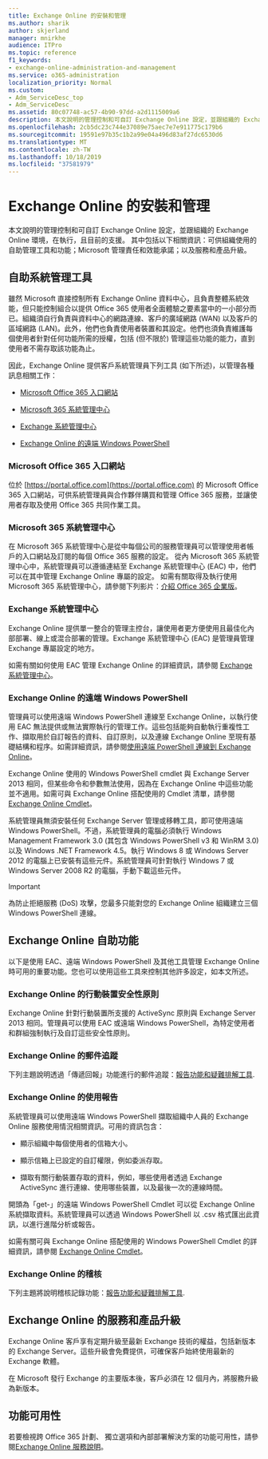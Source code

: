 ```yaml
---
title: Exchange Online 的安裝和管理
ms.author: sharik
author: skjerland
manager: mnirkhe
audience: ITPro
ms.topic: reference
f1_keywords:
- exchange-online-administration-and-management
ms.service: o365-administration
localization_priority: Normal
ms.custom:
- Adm_ServiceDesc_top
- Adm_ServiceDesc
ms.assetid: 80c07748-ac57-4b90-97dd-a2d1115009a6
description: 本文說明的管理控制和可自訂 Exchange Online 設定，並跟組織的 Exchange Online 環境，在執行，且目前的支援。 其中包括以下相關資訊：可供組織使用的自助管理工具和功能；Microsoft 管理責任和效能承諾；以及服務和產品升級。
ms.openlocfilehash: 2cb5dc23c744e37089e75aec7e7e911775c179b6
ms.sourcegitcommit: 19591e97b35c1b2a99e04a496d83af27dc6530d6
ms.translationtype: MT
ms.contentlocale: zh-TW
ms.lasthandoff: 10/18/2019
ms.locfileid: "37581979"
---
```

# <a name="exchange-online-setup-and-administration"></a>Exchange Online 的安裝和管理

本文說明的管理控制和可自訂 Exchange Online 設定，並跟組織的 Exchange Online 環境，在執行，且目前的支援。 其中包括以下相關資訊：可供組織使用的自助管理工具和功能；Microsoft 管理責任和效能承諾；以及服務和產品升級。
  
## <a name="self-service-administration-tools"></a>自助系統管理工具

雖然 Microsoft 直接控制所有 Exchange Online 資料中心，且負責整體系統效能，但只能控制組合以提供 Office 365 使用者全面體驗之要素當中的一小部分而已。組織須自行負責與資料中心的網路連線、客戶的廣域網路 (WAN) 以及客戶的區域網路 (LAN)。此外，他們也負責使用者裝置和其設定。他們也須負責維護每個使用者針對任何功能所需的授權，包括 (但不限於) 管理這些功能的能力，直到使用者不需存取該功能為止。
  
因此，Exchange Online 提供客戶系統管理員下列工具 (如下所述)，以管理各種訊息相關工作：
  
- [Microsoft Office 365 入口網站](exchange-online-setup-and-administration.md#microsoft-office-365-portal)
    
- [Microsoft 365 系統管理中心](#microsoft-365-admin-center)
    
- [Exchange 系統管理中心](exchange-online-setup-and-administration.md#exchange-admin-center)
    
- [Exchange Online 的遠端 Windows PowerShell](exchange-online-setup-and-administration.md#remote-windows-powershell-for-exchange-online)
    
### <a name="microsoft-office-365-portal"></a>Microsoft Office 365 入口網站

位於 [https://portal.office.com](https://portal.office.com) 的 Microsoft Office 365 入口網站，可供系統管理員與合作夥伴購買和管理 Office 365 服務，並讓使用者存取及使用 Office 365 共同作業工具。
  
### <a name="microsoft-365-admin-center"></a>Microsoft 365 系統管理中心

在 Microsoft 365 系統管理中心是從中每個公司的服務管理員可以管理使用者帳戶的入口網站及訂閱的每個 Office 365 服務的設定。 從內 Microsoft 365 系統管理中心中，系統管理員可以遵循連結至 Exchange 系統管理中心 (EAC) 中，他們可以在其中管理 Exchange Online 專屬的設定。 如需有關取得及執行使用 Microsoft 365 系統管理中心，請參閱下列影片：[介紹 Office 365 企業版](https://go.microsoft.com/fwlink/p/?LinkId=271806)。
  
### <a name="exchange-admin-center"></a>Exchange 系統管理中心

Exchange Online 提供單一整合的管理主控台，讓使用者更方便使用且最佳化內部部署、線上或混合部署的管理。Exchange 系統管理中心 (EAC) 是管理員管理 Exchange 專屬設定的地方。
  
如需有關如何使用 EAC 管理 Exchange Online 的詳細資訊，請參閱 [Exchange 系統管理中心](https://go.microsoft.com/fwlink/p/?LinkId=271807)。
  
### <a name="remote-windows-powershell-for-exchange-online"></a>Exchange Online 的遠端 Windows PowerShell

管理員可以使用遠端 Windows PowerShell 連線至 Exchange Online，以執行使用 EAC 無法提供或無法實際執行的管理工作。這些包括能夠自動執行重複性工作、擷取用於自訂報告的資料、自訂原則，以及連線 Exchange Online 至現有基礎結構和程序。如需詳細資訊，請參閱[使用遠端 PowerShell 連線到 Exchange Online](https://go.microsoft.com/fwlink/p/?LinkId=308994)。
  
Exchange Online 使用的 Windows PowerShell cmdlet 與 Exchange Server 2013 相同，但某些命令和參數無法使用，因為在 Exchange Online 中這些功能並不適用。如需可與 Exchange Online 搭配使用的 Cmdlet 清單，請參閱 [Exchange Online Cmdlet](https://go.microsoft.com/fwlink/p/?LinkId=271808)。
  
系統管理員無須安裝任何 Exchange Server 管理或移轉工具，即可使用遠端 Windows PowerShell。不過，系統管理員的電腦必須執行 Windows Management Framework 3.0 (其包含 Windows PowerShell v3 和 WinRM 3.0) 以及 Windows .NET Framework 4.5。執行 Windows 8 或 Windows Server 2012 的電腦上已安裝有這些元件。系統管理員可針對執行 Windows 7 或 Windows Server 2008 R2 的電腦，手動下載這些元件。
  
> [!IMPORTANT]
> 為防止拒絕服務 (DoS) 攻擊，您最多只能對您的 Exchange Online 組織建立三個 Windows PowerShell 連線。 
  
## <a name="self-service-capabilities-for-exchange-online"></a>Exchange Online 自助功能

以下是使用 EAC、遠端 Windows PowerShell 及其他工具管理 Exchange Online 時可用的重要功能。您也可以使用這些工具來控制其他許多設定，如本文所述。
  
### <a name="mobile-device-security-policies-for-exchange-online"></a>Exchange Online 的行動裝置安全性原則

Exchange Online 針對行動裝置所支援的 ActiveSync 原則與 Exchange Server 2013 相同。管理員可以使用 EAC 或遠端 Windows PowerShell，為特定使用者和群組強制執行及自訂這些安全性原則。
  
### <a name="message-tracking-for-exchange-online"></a>Exchange Online 的郵件追蹤

下列主題說明透過「傳遞回報」功能進行的郵件追蹤：[報告功能和疑難排解工具](reporting-features-and-troubleshooting-tools.md).
  
### <a name="usage-reporting-for-exchange-online"></a>Exchange Online 的使用報告

系統管理員可以使用遠端 Windows PowerShell 擷取組織中人員的 Exchange Online 服務使用情況相關資訊。可用的資訊包含：
  
- 顯示組織中每個使用者的信箱大小。
    
- 顯示信箱上已設定的自訂權限，例如委派存取。
    
- 擷取有關行動裝置存取的資料，例如，哪些使用者透過 Exchange ActiveSync 進行連線、使用哪些裝置，以及最後一次的連線時間。
    
開頭為「get-」的遠端 Windows PowerShell Cmdlet 可以從 Exchange Online 系統擷取資料。系統管理員可以透過 Windows PowerShell 以 .csv 格式匯出此資訊，以進行進階分析或報告。
  
如需有關可與 Exchange Online 搭配使用的 Windows PowerShell Cmdlet 的詳細資訊，請參閱 [Exchange Online Cmdlet](https://go.microsoft.com/fwlink/p/?LinkId=271808)。
  
### <a name="auditing-for-exchange-online"></a>Exchange Online 的稽核

下列主題將說明稽核記錄功能：[報告功能和疑難排解工具](reporting-features-and-troubleshooting-tools.md).
  
## <a name="service-and-product-upgrades-for-exchange-online"></a>Exchange Online 的服務和產品升級

Exchange Online 客戶享有定期升級至最新 Exchange 技術的權益，包括新版本的 Exchange Server。這些升級會免費提供，可確保客戶始終使用最新的 Exchange 軟體。
  
在 Microsoft 發行 Exchange 的主要版本後，客戶必須在 12 個月內，將服務升級為新版本。
  
## <a name="feature-availability"></a>功能可用性

若要檢視跨 Office 365 計劃、 獨立選項和內部部署解決方案的功能可用性，請參閱[Exchange Online 服務說明](exchange-online-service-description.md)。
  